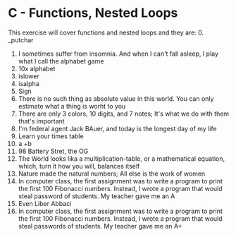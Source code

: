 # C - Functions, Nested Loops
This exercise will cover functions and nested loops and they are:
0. _putchar
1. I sometimes suffer from insomnia. And when I can't fall asleep, I play what I call the alphabet game
2. 10x alphabet
3. islower
4. isalpha
5. Sign
6. There is no such thing as absolute value in this world. You can only estimate what a thing is worht to you
7. There are only 3 colors, 10 digits, and 7 notes; It's what we do with them that's important
8. I'm federal agent Jack BAuer, and today is the longest day of my life
9. Learn your times table
10. a +b
11. 98 Battery Stret, the OG
12. The World looks lika a multiplication-table, or a mathematical equation, which, turn it how you will, balances itself
13. Nature made the natural numbers; All else is the work of women
14. In computer class, the first assignment was to write a program to print the first 100 Fibonacci numbers. Instead, I wrote a program that would steal password of students. My teacher gave me an A
15. Even Liber Abbaci
16. In computer class, the first assignment was to write a program to print the first 100 Fibonacci numbers. Instead, I wrote a program that would steal passwords of students. My teacher gave me an A+ 
